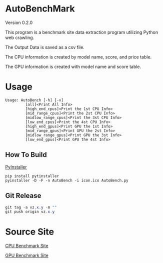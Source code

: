# AutoBenchMark

Version 0.2.0

This program is a benchmark site data extraction program utilizing Python web crawling.

The Output Data is saved as a csv file.

The CPU information is created by model name, score, and price table.

The GPU information is created with model name and score table.

# Usage
```
Usage: AutoBench [-h] [-v]
         [all]<Print All Info>
         [high_end_cpus]<Print the 1st CPU Info>
         [mid_range_cpus]<Print the 2st CPU Info>
         [midlow_range_cpus]<Print the 3st CPU Info>
         [low_end_cpus]<Print the 4st CPU Info>
         [high_end_gpus]<Print GPU the 1st Info>
         [mid_range_gpus]<Print GPU the 2st Info>
         [midlow_range_gpus]<Print GPU the 3st Info>
         [low_end_gpus]<Print GPU the 4st Info>
```
## How To Build
[PyInstaller](https://pyinstaller.readthedocs.io/en/stable/usage.html)
```
pip install pytinstaller
pyinstaller -D -F -n AutoBench -i icon.ico AutoBench.py
```

## Git Release
```Java
git tag -a vz.x.y -m ""
git push origin vz.x.y
```

# Source Site

[CPU Benchmark Site](https://www.cpubenchmark.net/)

[GPU Benchmark Site](https://www.videocardbenchmark.net/)
